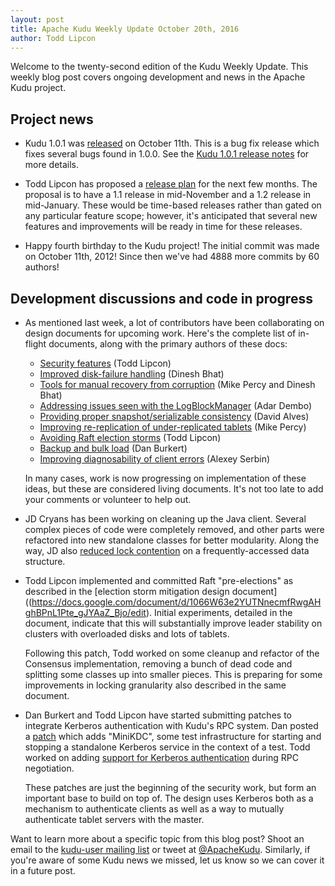 ```yaml
---
layout: post
title: Apache Kudu Weekly Update October 20th, 2016
author: Todd Lipcon
---
```

Welcome to the twenty-second edition of the Kudu Weekly Update. This weekly blog post
covers ongoing development and news in the Apache Kudu project.

<!--more-->

## Project news

* Kudu 1.0.1 was [released](http://mail-archives.apache.org/mod_mbox/kudu-user/201610.mbox/%3CCALo2W-UgTa%2BX15_q_9FQpRUPWN53eyqFS10C5MXK1KpsFgqcyQ%40mail.gmail.com%3E)
  on October 11th. This is a bug fix release which fixes several bugs found
  in 1.0.0. See the [Kudu 1.0.1 release notes](http://kudu.apache.org/releases/1.0.1/docs/release_notes.html)
  for more details.

* Todd Lipcon has proposed a [release plan](https://lists.apache.org/thread.html/4c94d313e28381bb107682ffaf43adfd38bd7fb3b03c98e3c86c52e2@%3Cdev.kudu.apache.org%3E)
  for the next few months. The proposal is to have a 1.1 release in mid-November and
  a 1.2 release in mid-January. These would be time-based releases rather than
  gated on any particular feature scope; however, it's anticipated that several
  new features and improvements will be ready in time for these releases.

* Happy fourth birthday to the Kudu project! The initial commit was made
  on October 11th, 2012! Since then we've had 4888 more commits by 60
  authors!

## Development discussions and code in progress

* As mentioned last week, a lot of contributors have been collaborating on
  design documents for upcoming work. Here's the complete list of in-flight
  documents, along with the primary authors of these docs:
  * [Security features](https://docs.google.com/document/d/1cPNDTpVkIUo676RlszpTF1gHZ8l0TdbB7zFBAuOuYUw/edit#heading=h.gsibhnd5dyem) (Todd Lipcon)
  * [Improved disk-failure handling](https://goo.gl/wP5BJb) (Dinesh Bhat)
  * [Tools for manual recovery from corruption](https://s.apache.org/7K48) (Mike Percy and Dinesh Bhat)
  * [Addressing issues seen with the LogBlockManager](https://s.apache.org/uOOt) (Adar Dembo)
  * [Providing proper snapshot/serializable consistency](https://s.apache.org/7VCo) (David Alves)
  * [Improving re-replication of under-replicated tablets](https://s.apache.org/ARUP) (Mike Percy)
  * [Avoiding Raft election storms](https://docs.google.com/document/d/1066W63e2YUTNnecmfRwgAHghBPnL1Pte_gJYAaZ_Bjo/edit) (Todd Lipcon)
  * [Backup and bulk load](https://s.apache.org/kudu-backup-scope) (Dan Burkert)
  * [Improving diagnosability of client errors](https://s.apache.org/SM6V) (Alexey Serbin)

  In many cases, work is now progressing on implementation of these ideas,
  but these are considered living documents. It's not too late to add your
  comments or volunteer to help out.

* JD Cryans has been working on cleaning up the Java client. Several complex pieces
  of code were completely removed, and other parts were refactored into new
  standalone classes for better modularity. Along the way, JD also
  [reduced lock contention](http://gerrit.cloudera.org:8080/4706) on a frequently-accessed
  data structure.

* Todd Lipcon implemented and committed Raft "pre-elections" as described in the
  [election storm mitigation design document]((https://docs.google.com/document/d/1066W63e2YUTNnecmfRwgAHghBPnL1Pte_gJYAaZ_Bjo/edit).
  Initial experiments, detailed in the document, indicate that this will substantially
  improve leader stability on clusters with overloaded disks and lots of tablets.

  Following this patch, Todd worked on some cleanup and refactor of the Consensus
  implementation, removing a bunch of dead code and splitting some classes up
  into smaller pieces. This is preparing for some improvements in locking
  granularity also described in the same document.

* Dan Burkert and Todd Lipcon have started submitting patches to integrate Kerberos
  authentication with Kudu's RPC system. Dan posted a
  [patch](https://gerrit.cloudera.org/#/c/4752/) which adds "MiniKDC", some test
  infrastructure for starting and stopping a standalone Kerberos service in
  the context of a test. Todd worked on adding
  [support for Kerberos authentication](https://gerrit.cloudera.org/#/c/4763/)
  during RPC negotiation.

  These patches are just the beginning of the security work, but form an important
  base to build on top of. The design uses Kerberos both as a mechanism to authenticate
  clients as well as a way to mutually authenticate tablet servers with the master.


Want to learn more about a specific topic from this blog post? Shoot an email to the
[kudu-user mailing list](mailto:user@kudu.apache.org) or
tweet at [@ApacheKudu](https://twitter.com/ApacheKudu). Similarly, if you're
aware of some Kudu news we missed, let us know so we can cover it in
a future post.
